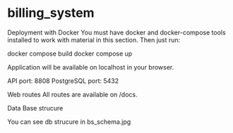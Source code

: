 # billing_system

Deployment with Docker
You must have docker and docker-compose tools installed to work with material in this section. Then just run:

docker compose build
docker compose up

Application will be available on localhost in your browser.

API port: 8808
PostgreSQL port: 5432

Web routes
All routes are available on /docs.

Data Base strucure

You can see db strucure in bs_schema.jpg
